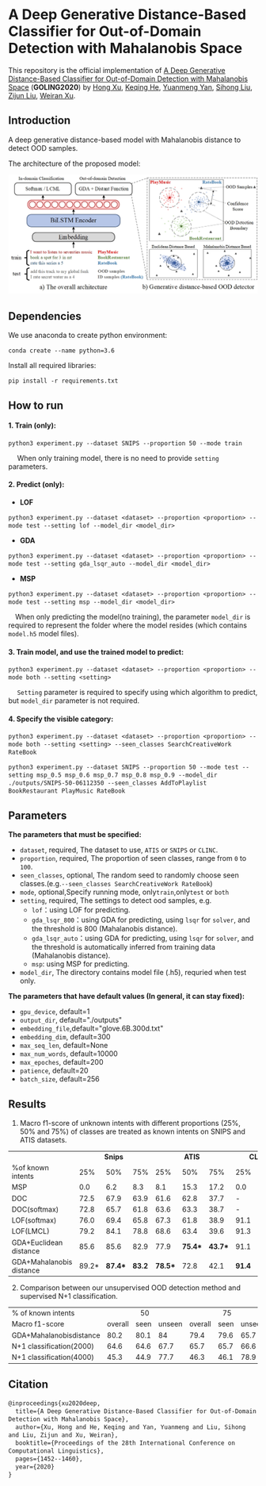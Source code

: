 # A Deep Generative Distance-Based Classifier for Out-of-Domain Detection with Mahalanobis Space 

This repository is the official implementation of [A Deep Generative Distance-Based Classifier for Out-of-Domain Detection with Mahalanobis Space](https://www.aclweb.org/anthology/2020.coling-main.125/) (**GOLING2020**) by [Hong Xu](https://www.aclweb.org/anthology/people/h/hong-xu/), [Keqing He](https://www.aclweb.org/anthology/people/k/keqing-he/), [Yuanmeng Yan](https://www.aclweb.org/anthology/people/y/yuanmeng-yan/), [Sihong Liu](https://www.aclweb.org/anthology/people/s/sihong-liu/), [Zijun Liu](https://www.aclweb.org/anthology/people/z/zijun-liu/), [Weiran Xu](https://www.aclweb.org/anthology/people/w/weiran-xu/). 

## Introduction
A deep generative distance-based model with Mahalanobis distance  to detect OOD samples. 

The architecture of the proposed model:

![](https://github.com/pris-nlp/Generative_distance-based_OOD/blob/main/img/model.jpg)

## Dependencies

We use anaconda to create python environment:

```
conda create --name python=3.6
```
Install all required libraries:
```
pip install -r requirements.txt
```
## How to run
#### 1. Train (only):
  ```
  python3 experiment.py --dataset SNIPS --proportion 50 --mode train
  ```
  &ensp;&ensp; When only training model, there is no need to provide `setting` parameters.

#### 2. Predict (only):
- **LOF**
```
python3 experiment.py --dataset <dataset> --proportion <proportion> --mode test --setting lof --model_dir <model_dir>
```
- **GDA**
```
python3 experiment.py --dataset <dataset> --proportion <proportion> --mode test --setting gda_lsqr_auto --model_dir <model_dir>
```
- **MSP**
```
python3 experiment.py --dataset <dataset> --proportion <proportion> --mode test --setting msp --model_dir <model_dir>
```

&ensp;&ensp;When only predicting the model(no training), the parameter `model_dir` is required to represent the folder where the model resides (which contains `model.h5` model files).

#### 3. Train model,  and use the trained model to predict:
```
python3 experiment.py --dataset <dataset> --proportion <proportion> --mode both --setting <setting>
```
&ensp;&ensp; `Setting` parameter is required to specify using which algorithm to predict, but `model_dir` parameter is not required.

#### 4. Specify the visible category:
```
python3 experiment.py --dataset <dataset> --proportion <proportion> --mode both --setting <setting> --seen_classes SearchCreativeWork RateBook
```
```
python3 experiment.py --dataset SNIPS --proportion 50 --mode test --setting msp_0.5 msp_0.6 msp_0.7 msp_0.8 msp_0.9 --model_dir ./outputs/SNIPS-50-06112350 --seen_classes AddToPlaylist BookRestaurant PlayMusic RateBook
```
## Parameters
**The parameters that must be specified:**
- `dataset`, required, The dataset to use, `ATIS` or `SNIPS` or `CLINC`.
- `proportion`, required, The proportion of seen classes, range from `0` to `100`.
- `seen_classes`, optional, The random seed to randomly choose seen classes.(e.g.`--seen_classes SearchCreativeWork RateBook`)
- `mode`, optional,Specify running mode, only`train`,only`test` or `both`
- `setting`, required, The settings to detect ood samples, e.g.
    - `lof`：using LOF for predicting.
    - `gda_lsqr_800`：using GDA for predicting, using `lsqr` for `solver`, and the threshold is 800 (Mahalanobis distance).
    - `gda_lsqr_auto`：using GDA for predicting, using `lsqr` for `solver`, and the threshold is automatically inferred from training data (Mahalanobis distance).
    - `msp`: using MSP for predicting.
- `model_dir`, The directory contains model file (.h5), requried when test only.

**The parameters that have default values (In general, it can stay fixed):**
- `gpu_device`, default=1
- `output_dir`, default="./outputs"
- `embedding_file`,default="glove.6B.300d.txt"
- `embedding_dim`, default=300
- `max_seq_len`, default=None
- `max_num_words`, default=10000
- `max_epoches`, default=200
- `patience`, default=20
- `batch_size`, default=256
## Results

1. Macro f1-score of unknown intents with different proportions (25%, 50% and 75%) of classes are treated as known intents on SNIPS and ATIS datasets.
<table>
    <tr  align="center">
    <td></td>
        <td colspan="3"><b>Snips</b></td>
        <td colspan="3"><b>ATIS</b></td>
        <td colspan="3"><b>CLINC-Full</b></td>
        <td colspan="3"><b>CLINC-Imbal</b></td>
    </tr>
    <tr>
         <td rawspan="2"> %of known intents</td>
        <td>25%</td>
        <td>50%</td>
        <td>75%</td>
        <td>25%</td>
        <td>50%</td>
        <td>75%</td>
        <td>25%</td>
        <td>50%</td>
        <td>75%</td>
        <td>25%</td>
        <td>50%</td>
        <td>75%</td>
    <tr>
				 <td>MSP</td>
				  <td>0.0</td>
			<td>6.2 </td>
			<td> 8.3</td>
			<td> 8.1</td>
			<td> 15.3</td>
			<td>17.2</td>
			<td>0.0</td>
			<td>21.3</td>
			<td>40.4</td>
			<td>0.0</td>
			<td>27.8</td>
			<td>40.4</td>
    </tr>
    <tr>
				<td>DOC </td>
				<td> 72.5</td>
				<td>67.9</td>
				<td>63.9</td>
				<td>61.6 </td>
				<td>62.8 </td>
				<td>37.7 </td>
				<td>-</td>
				<td> -</td>
				<td> -</td>
				<td>- </td>
				<td>-</td>
				<td> -</td>
    </tr>
<tr>
				<td>DOC(softmax) </td>
				<td>72.8</td>
				<td>65.7</td>
				<td>61.8</td>
				<td>63.6 </td>
				<td>63.3 </td>
				<td>38.7 </td>
				<td>-</td>
				<td> -</td>
				<td> -</td>
				<td>- </td>
				<td>-</td>
				<td> -</td>
</tr>
       <tr>
<td> LOF(softmax) </td>
<td> 76.0</td>
<td> 69.4 </td>
<td>65.8</td>
<td> 67.3 </td>
<td>61.8</td>
<td> 38.9</td>
<td> 91.1 </td>
<td>83.1</td>
<td> 63.5</td>
<td> 88.4</td>
<td> 77.6</td>
<td> 57.5</td>
   </tr>
<tr>
	<td> LOF(LMCL) </td>
	<td> 79.2</td>
	<td> 84.1 </td>
	<td>78.8</td>
	<td> 68.6 </td>
	<td>63.4</td>
	<td> 39.6</td>
	<td> 91.3 </td>
	<td>83.3</td>
	<td> 62.8</td>
	<td> 88.7</td>
	<td> 78.9</td>
	<td> 56.7</td>
   </tr>
<td>GDA+Euclidean distance </td>
<td>85.6</td>
<td> 85.6 </td>
<td>82.9</td>
<td> 77.9</td>
<td> <b>75.4*</b></td>
<td> <b>43.7*</b></td>
<td> 91.1 </td>
<td>84.2 </td>
<td>64.5</td>
<td> 91.1 </td>
<td>81.2</td>
<td> 60.8 </td>
   </tr>
   <tr>
<td>GDA+Mahalanobis distance</td>
<td  <b>89.2*</b></td>
<td> <b>87.4*</b></td>
<td> <b>83.2</b></td>
<td><b>78.5* </b></td>
<td>72.8</td>
<td> 42.1 </td>
<td><b>91.4</b> </td>
<td><b>84.4</b> </td>
<td><b>65.1*</b></td>
<td><b>91.5</b> </td>
<td><b>81.5</b></td>
<td> <b>61.3*</b></td>
   </tr>
</table>


2. Comparison between our unsupervised OOD detection method and supervised N+1 classification.
<table>
<tr >
	<td>% of known intents </td>
	<td colspan="3"  align="center">50</td>
	<td colspan="3"  align="center"> 75</td>
</tr>
<tr >
<td>Macro f1-score </td>
<td>overall </td>
<td>seen</td>
<td> unseen </td>
<td>overall </td>
<td>seen </td>
<td>unseen </td>
</tr>
<tr>
<td>GDA+Mahalanobisdistance </td>
<td>80.2 </td>
<td>80.1</td>
<td> 84 </td>
<td>79.4 </td>
<td>79.6</td>
<td> 65.7 </td>
</tr>
<tr>
<td>N+1 classification(2000) </td>
<td>64.6 </td>
<td>64.6 </td>
<td>67.7</td>
<td> 65.7 </td>
<td>65.7 </td>
<td>66.6</td>
</tr>
<tr>
<td> N+1 classification(4000) </td>
<td>45.3</td>
<td> 44.9 </td>
<td>77.7 </td>
<td>46.3 </td>
<td>46.1 </td>
<td>78.9</td>
</tr>
</table>

## Citation
```
@inproceedings{xu2020deep,
  title={A Deep Generative Distance-Based Classifier for Out-of-Domain Detection with Mahalanobis Space},
  author={Xu, Hong and He, Keqing and Yan, Yuanmeng and Liu, Sihong and Liu, Zijun and Xu, Weiran},
  booktitle={Proceedings of the 28th International Conference on Computational Linguistics},
  pages={1452--1460},
  year={2020}
}
```
